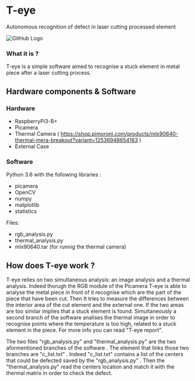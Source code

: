 # T-eye
Autonomous recognition of defect in laser cutting processed element

![GitHub Logo](https://github.com/gabriele1295/T-eye/blob/main/T-eye%20Images/image.png)
### What it is ? 
T-eye is a simple software aimed to recognise a stuck element in metal piece after a laser cutting process. 
## Hardware components & Software
### Hardware
 - RaspberryPi3-B+
 - Picamera
 - Thermal Camera ( https://shop.pimoroni.com/products/mlx90640-thermal-mera-breakout?variant=12536948654163 )
 - External Case 
### Software 
Python 3.6 with the following libraries :
- picamera 
- OpenCV
- numpy 
- matplotlib 
- statistics

Files: 
- rgb_analysis.py 
- thermal_analysis.py
- mlx90640.tar (for runnig the thermal camera)


## How does T-eye work ? 
T-eye relies on two simultaneous analysis: an image analysis and a thermal analysis. Indeed thorugh the RGB module of the Picamera T-eye is able to analyse the metal piece in front of it recognise which are the part of the piece that have been cut. Then It tries to measure the differences between the interior area of the cut element and the external one. If the two areas are too similar implies that a stuck element is found. Simultaneously a second branch of the software analises the thermal image in order to recognise points where the temperature is too high, related to a stuck element in the piece. 
For more info you can read "T-eye report".


The two files "rgb_analysis.py" and "thermal_analysis.py" are the two aformentioned branches of the software . The element that links those two branches are "c_list.txt" . Indeed "c_list.txt" contains a list of the centers that could be defected saved by the "rgb_analysis.py" . Then the "thermal_analysis.py" read the centers location and match it with the thermal matrix in order to check the defect.

